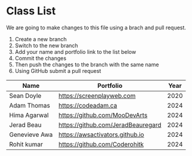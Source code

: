 # Class List

We are going to make changes to this file using a brach and pull request.

1. Create a new branch
2. Switch to the new branch
3. Add your name and portfolio link to the list below
4. Commit the changes
5. Then push the changes to the branch with the same name
6. Using GitHub submit a pull request

| Name         | Portfolio                     | Year |
| ------------ | ----------------------------- | ---- |
| Sean Doyle   | https://screenplayweb.com     | 2020 |
| Adam Thomas  | https://codeadam.ca           | 2024 |
| Hima Agarwal | https://github.com/MooDevArts | 2024 |
| Jerad Beau  | https://github.com/JeradBeauregard | 2024 |
| Genevieve Awa | https://awsactivators.github.io | 2024 |
| Rohit kumar |https://github.com/Coderohitk| 2024|
